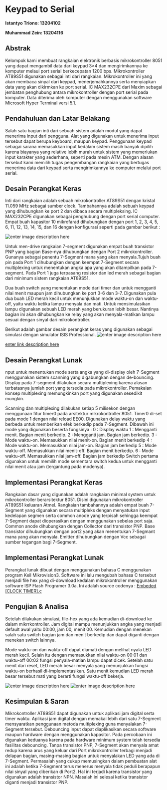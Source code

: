 Keypad to Serial
===================

**Istantyo Triono: 13204102**

**Muhammad Zein: 13204116**

Abstrak
---------
Kelompok kami membuat rangkaian elektronik berbasis mikrokontroller 8051 yang dapat mengambil data dari keypad 3×4 dan mengirimkannya ke komputer melaui port serial berkecepatan 1200 bps. Mikrokontroller AT89S51 digunakan sebagai inti dari rangkaian. Mikrokontroller ini yang akan membaca sinyal dari keypad, menerjemahkannya serta menyiapkan data yang akan dikirmkan ke port serial. IC MAX232CPE dari Maxim sebagai jembatan penghubung antara mikrokontroller dengan port serial pada komputer. Data diterima oleh komputer dengan menggunakan software Microsoft Hyper Terminal versi 5.1.



Pendahuluan dan Latar Belakang
-------------

Salah satu bagian inti dari sebuah sistem adalah modul yang dapat menerima input dari pengguna. Alat yang digunakan untuk menerima input tersebut dapat berupa keyboard, maupun keypad. Penggunaan keypad sebagai sarana memasukkan input kedalam sistem masih banyak dipilih karena biayanya yang relative lebih murah untuk sistem yang memerlukan input karakter yang sederhana, seperti pada mesin ATM. Dengan alasan tersebut kami memilih tugas pengembangan rangkaian yang bertugas menerima data dari keypad serta mengirimkannya ke computer melalui port serial.

Desain Perangkat Keras
----------------------------
Inti dari rangkaian adalah sebuah mikrokontroller AT89S51 dengan kristal 11.059 MHz sebagai sumber clock. Tambahannya adalah sebuah keypad yang dihubungkan ke port 2 dan dibaca secara multipleksing. IC MAX232CPE digunakan sebagai penghubung dengan port serial computer. Empat buah kapasitor 10 mikrofarad dihubungkan dengan port 1, 2, 3, 4, 5, 6, 11, 12, 13, 14, 15, dan 16 dengan konfigurasi seperti pada gambar berikut : 

![enter image description here](13204102-13204116-Hardware.JPG)

Untuk men-drive rangkaian 7-segment digunakan empat buah transistor PNP yang bagian Base-nya dihubungkan dengan Port 2 mikrokontroller. Gunanya sebagai penentu 7-Segment mana yang akan menyala.Tujuh buah pin pada Port 1 dihubungkan dengan keempat 7-Segment secara multiplexing untuk menentukan angka apa yang akan ditampilkan pada 7-segment. Pada Port 1 juga terpasang resistor dan led merah sebagai bagian dari minimum sistem rangkaian AT89S51.

Dua buah switch yang menentukan mode dari timer dan untuk mengganti nilai menit maupun jam dihubungkan ke port 3-6 dan 3-7. Digunakan pula dua buah LED merah kecil untuk menunjukkan mode waktu-on dan waktu-off, yaitu waktu ketika lampu menyala dan mati. Untuk mensimulasikan lampu digunakan sebuah LED merah yang berukuran lebih besar. Nantinya bagian ini akan dihubungkan ke relay yang akan menyala-matikan lampu sesuai dengan sinyal dari mikrokontroller.

Berikut adalah gambar desain perangkat keras yang digunakan sebagai simulasi dengan simulator ISIS Professional.
![enter image description here](13204102-13204116-Simulasi%20Proteus.jpg)

[enter link description here](Embeded%20%5BCLOCK%20TIMER%5D.DSN)

Desain Perangkat Lunak
---------------------------

nput untuk menentukan mode serta angka yang di-display oleh 7-Segment menggunakan sistem scanning yang digabungkan dengan de-bouncing. Display pada 7-segment dilakukan secara multiplexing karena alasan terbatasnya jumlah port yang tersedia pada mikrokontroller. Pemakaian konsep multiplexing memungkinkan port yang digunakan sesedikit mungkin.

Scanning dan multiplexing dilakukan setiap 5 milisekon dengan menggunaan fitur timer0 pada arsitektur mikrokontroller 8051. Timer0 di-set pada mode 1 dengan nilai reload EE00. 
Digunakan delay waktu yang berbeda untuk memberikan efek berkedip pada 7-Segment.
Dibawah ini mode yang digunakan beserta fungsinya :
0 : Display waktu
1 : Mengganti menit. Bagian menit berkedip.
2 : Mengganti jam. Bagian jam berkedip.
3 : Mode waktu-on. Memasukkan nilai menit-on. Bagian menit berkedip
4 : Mode waktu-on. Memasukkan nilai jam-on. Bagian jam berkedip
5 : Mode waktu-off. Memasukkan nilai menit-off. Bagian menit berkedip.
6 : Mode waktu-off. Memasukkan nilai jam-off. Bagian jam berkedip
Switch pertama digunakan untuk memilih mode sementara switch kedua untuk mengganti nilai menit atau jam (tergantung pada modenya).

Implementasi Perangkat Keras
------------------------------------

Rangkaian dasar yang digunakan adalah rangkaian minimal system untuk mikrokontroller berarsitektur 8051. Disini digunakan mikrokontroller AT89S51 keluaran Atmel. Rangkaian tambahannya adalah empat buah 7-Segment yang digunakan secara multipleks dengan menyatukan input kedelapan segmen serta common anode yang terpisah sehingga keempat 7-Segment dapat dioperasikan dengan menggunakan sebelas port saja. Common anode dihubungkan dengan Collector dari transistor PNP. Base transistor dihubungkan dengan port2 yang akan menentukan 7-Segmant mana yang akan menyala. Emitter dihubungkan dengan Vcc sebagai sumber tegangan bagi 7-Segment.

Implementasi Perangkat Lunak
-----------------------------------

Perangkat lunak dibuat dengan menggunakan bahasa C menggunakan program Keil Mikrovision3. Software ini lalu mengubah bahasa C tersebut menjadi file hex yang di-download kedalam mikrokontroller menggunakan software ISP Flash Programer 3.0a. Ini adalah source codenya : [Embeded \[CLOCK TIMER\].c](Embeded%20%5BCLOCK%20TIMER%5D.c)

Pengujian & Analisa
-----------------------

Setelah dilakukan simulasi, file-hex yang ada kemudian di-download ke dalam mikrrkontroller. Jam digital mampu menunjukkan angka yang menjadi default awal yaitu 00:00, jam 00, menit 00. Kemudian dengan menekan salah satu switch bagian jam dan menit berkedip dan dapat diganti dengan menekan switch lainnya.

Mode waktu-on dan waktu-off dapat diamati dengan melihat nyala LED merah kecil. Selain itu dengan memasukkan nilai waktu-on 00:01 dan waktu-off 00:02 fungsi penyala-matian lampu dapat dicek. Setelah satu menit dari reset, LED merah besar menyala yang menunjukkan fungsi waktu-on berhasil di-implementasikan. Satu menit kemudian LED merah besar tersebut mati yang berarti fungsi waktu-off bekerja.

![enter image description here](13204102-13204116-1113093856.JPG)
![enter image description here](13204102-13204116-1113093820.JPG)

Kesimpulan & Saran
-----------------------

Mikrokontroller AT89S51 dapat digunakan untuk aplikasi jam digital serta timer waktu. Aplikasi jam digital dengan memakai lebih dari satu 7-Segment mensyaratkan penggunaan metoda multiplexing guna menyalakan 7-Segment tersebut.
Debouncing input dapat diaplikasikan secara software maupun hardware dengan menggunakan kapasitor. Pada percobaan ini digunakan keduanya karena pada hardware minimum system telah tersedia fasilitas debouncing.
Tanpa transistor PNP, 7-Segment akan menyala amat redup karena arus yang keluar dari Port mikrokontroller terbagi menjadi delapan bagian, masing-masing bagian untuk menyalakan LED yang ada di 7-Segment. 
Permasalah yang cukup memusingkan dalam pembuatan alat ini adalah ketika 7-Segment terus menerus menyala tidak peduli berapapun nilai sinyal yang diberikan di Port2. Hal ini terjadi karena transistor yang digunakan adalah transistor NPN. Masalah ini selesai ketika transistor diganti menjadi transistor PNP.
